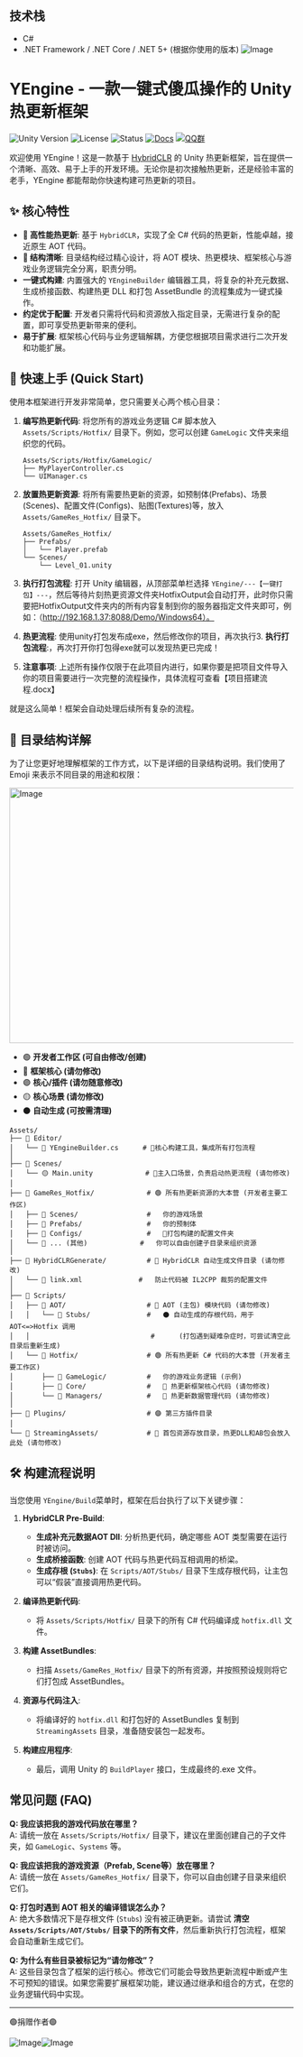 ## 技术栈
- C#
- .NET Framework / .NET Core / .NET 5+ (根据你使用的版本)
![Image](https://github.com/user-attachments/assets/b894b9ab-0d31-4fec-a5b8-e969590fe206)
# YEngine - 一款一键式傻瓜操作的 Unity 热更新框架

![Unity Version](https://img.shields.io/badge/Unity-2021.3%2B-blueviolet)
![License](https://img.shields.io/badge/License-MIT-green)
![Status](https://img.shields.io/badge/Status-Active-brightgreen)
[![Docs](https://img.shields.io/badge/Documentation-View%20Online-blue)](https://github.com/menghuan13251/YEngineLite/blob/main/%E9%A1%B9%E7%9B%AE%E6%90%AD%E5%BB%BA%E6%B5%81%E7%A8%8B.docx)
[![QQ群](https://img.shields.io/badge/加入-QQ群-blueviolet)](https://qm.qq.com/q/UVnaO2Nzi2)

欢迎使用 YEngine！这是一款基于 [HybridCLR](https://hybridclr.doc.code-philosophy.com/) 的 Unity 热更新框架，旨在提供一个清晰、高效、易于上手的开发环境。无论你是初次接触热更新，还是经验丰富的老手，YEngine 都能帮助你快速构建可热更新的项目。

## ✨ 核心特性

- **🚀 高性能热更新**: 基于 `HybridCLR`，实现了全 C# 代码的热更新，性能卓越，接近原生 AOT 代码。
- **📁 结构清晰**: 目录结构经过精心设计，将 AOT 模块、热更模块、框架核心与游戏业务逻辑完全分离，职责分明。
- **一键式构建**: 内置强大的 `YEngineBuilder` 编辑器工具，将复杂的补充元数据、生成桥接函数、构建热更 DLL 和打包 AssetBundle 的流程集成为一键式操作。
- **约定优于配置**: 开发者只需将代码和资源放入指定目录，无需进行复杂的配置，即可享受热更新带来的便利。
- **易于扩展**: 框架核心代码与业务逻辑解耦，方便您根据项目需求进行二次开发和功能扩展。

## 🚀 快速上手 (Quick Start)

使用本框架进行开发非常简单，您只需要关心两个核心目录：

1.  **编写热更新代码**:
    将您所有的游戏业务逻辑 C# 脚本放入 `Assets/Scripts/Hotfix/` 目录下。例如，您可以创建 `GameLogic` 文件夹来组织您的代码。
    ```
    Assets/Scripts/Hotfix/GameLogic/
    ├── MyPlayerController.cs
    └── UIManager.cs
    ```

2.  **放置热更新资源**:
    将所有需要热更新的资源，如预制体(Prefabs)、场景(Scenes)、配置文件(Configs)、贴图(Textures)等，放入 `Assets/GameRes_Hotfix/` 目录下。
    ```
    Assets/GameRes_Hotfix/
    ├── Prefabs/
    │   └── Player.prefab
    └── Scenes/
        └── Level_01.unity
    ```

3.  **执行打包流程**:
    打开 Unity 编辑器，从顶部菜单栏选择 `YEngine/---【一键打包】---`，然后等待片刻热更资源文件夹HotfixOutput会自动打开，此时你只需要把HotfixOutput文件夹内的所有内容复制到你的服务器指定文件夹即可，例如：（http://192.168.1.37:8088/Demo/Windows64）。

4.  **热更流程**:
    使用unity打包发布成exe，然后修改你的项目，再次执行3.  **执行打包流程**:，再次打开你打包得exe就可以发现热更已完成！

 5.  **注意事项**:
     上述所有操作仅限于在此项目内进行，如果你要是把项目文件导入你的项目需要进行一次完整的流程操作，具体流程可查看【项目搭建流程.docx】

     
就是这么简单！框架会自动处理后续所有复杂的流程。

## 📂 目录结构详解

为了让您更好地理解框架的工作方式，以下是详细的目录结构说明。我们使用了 Emoji 来表示不同目录的用途和权限：

<img width="873" height="453" alt="Image" src="https://github.com/user-attachments/assets/c99bd767-d84a-497a-ad01-952250dc086b" />

-   🟢 **开发者工作区 (可自由修改/创建)**
-   🔴 **框架核心 (请勿修改)**
-   🟣 **核心/插件 (请勿随意修改)**
-   🟡 **核心场景 (请勿修改)**
-   ⚫️ **自动生成 (可按需清理)**

```
Assets/
├── 📂 Editor/
│   └── 📜 YEngineBuilder.cs      # 🔴核心构建工具，集成所有打包流程
│
├── 📂 Scenes/
│   └── 🟡 Main.unity             # 🔴主入口场景，负责启动热更流程 (请勿修改)
│
├── 📂 GameRes_Hotfix/             # 🟢 所有热更新资源的大本营 (开发者主要工作区)
│   ├── 📂 Scenes/                 #   你的游戏场景
│   ├── 📂 Prefabs/                #   你的预制体
│   ├── 📂 Configs/                #   🔴打包构建的配置文件夹
│   └── 📂 ... (其他)             #   你可以自由创建子目录来组织资源
│
├── 📂 HybridCLRGenerate/          # 🔴 HybridCLR 自动生成文件目录 (请勿修改)
│   └── 📜 link.xml              #   防止代码被 IL2CPP 裁剪的配置文件
│
├── 📂 Scripts/
│   ├── 📂 AOT/                    # 🔴 AOT (主包) 模块代码 (请勿修改)
│   │   └── 📂 Stubs/              #   ⚫️ 自动生成的存根代码，用于 AOT<=>Hotfix 调用
│   │                              #      (打包遇到疑难杂症时，可尝试清空此目录后重新生成)
│   └── 📂 Hotfix/                 # 🟢 所有热更新 C# 代码的大本营 (开发者主要工作区)
│       ├── 📂 GameLogic/          #   你的游戏业务逻辑 (示例)
│       ├── 📂 Core/               #   🔴 热更新框架核心代码 (请勿修改)
│       └── 📂 Managers/           #   🔴 热更新数据管理代码 (请勿修改)
│
├── 📂 Plugins/                    # 🟣 第三方插件目录
│
└── 📂 StreamingAssets/            # 🔴 首包资源存放目录，热更DLL和AB包会放入此处 (请勿修改)
```

## 🛠️ 构建流程说明

当您使用 `YEngine/Build`菜单时，框架在后台执行了以下关键步骤：

1.  **HybridCLR Pre-Build**:
    -   **生成补充元数据AOT Dll**: 分析热更代码，确定哪些 AOT 类型需要在运行时被访问。
    -   **生成桥接函数**: 创建 AOT 代码与热更代码互相调用的桥梁。
    -   **生成存根 (`Stubs`)**: 在 `Scripts/AOT/Stubs/` 目录下生成存根代码，让主包可以“假装”直接调用热更代码。

2.  **编译热更新代码**:
    -   将 `Assets/Scripts/Hotfix/` 目录下的所有 C# 代码编译成 `hotfix.dll` 文件。

3.  **构建 AssetBundles**:
    -   扫描 `Assets/GameRes_Hotfix/` 目录下的所有资源，并按照预设规则将它们打包成 AssetBundles。

4.  **资源与代码注入**:
    -   将编译好的 `hotfix.dll` 和打包好的 AssetBundles 复制到 `StreamingAssets` 目录，准备随安装包一起发布。

5.  **构建应用程序**:
    -   最后，调用 Unity 的 `BuildPlayer` 接口，生成最终的.exe 文件。

## 常见问题 (FAQ)

**Q: 我应该把我的游戏代码放在哪里？**  
A: 请统一放在 `Assets/Scripts/Hotfix/` 目录下，建议在里面创建自己的子文件夹，如 `GameLogic`、`Systems` 等。

**Q: 我应该把我的游戏资源（Prefab, Scene等）放在哪里？**  
A: 请统一放在 `Assets/GameRes_Hotfix/` 目录下，你可以自由创建子目录来组织它们。

**Q: 打包时遇到 AOT 相关的编译错误怎么办？**  
A: 绝大多数情况下是存根文件 (`Stubs`) 没有被正确更新。请尝试 **清空 `Assets/Scripts/AOT/Stubs/` 目录下的所有文件**，然后重新执行打包流程，框架会自动重新生成它们。

**Q: 为什么有些目录被标记为“请勿修改”？**  
A: 这些目录包含了框架的运行核心。修改它们可能会导致热更新流程中断或产生不可预知的错误。如果您需要扩展框架功能，建议通过继承和组合的方式，在您的业务逻辑代码中实现。

---
🟢捐赠作者🟢

![Image](https://github.com/user-attachments/assets/5f4ffab3-c976-4e08-86e6-f7997685ab41)![Image](https://github.com/user-attachments/assets/a56d6f2c-072a-4b9f-b18d-9775c485a7a5)
